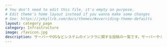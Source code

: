 ```yaml
---
# You don't need to edit this file, it's empty on purpose.
# Edit theme's home layout instead if you wanna make some changes
# See: https://jekyllrb.com/docs/themes/#overriding-theme-defaults
layout: category_page
category: Infrastructure
image: /favicon.jpg
description: サーバーやOSなどシステムのインフラに関する投稿の一覧です。サーバーやミドルウェアのインストール・セットアップなどの内容をまとめています。
---
```

